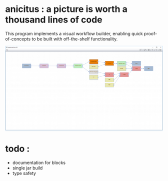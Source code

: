 # anicitus : a picture is worth a thousand lines of code

This program implements a visual workflow builder, enabling quick proof-of-concepts to be built with off-the-shelf functionality.

![Figure 1: anicitus interface](images/example_workflow.png)

# todo :
- documentation for blocks
- single jar build
- type safety
